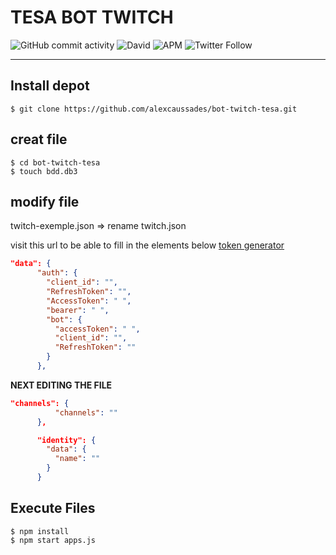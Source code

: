 # TESA BOT TWITCH 

![GitHub commit activity](https://img.shields.io/github/commit-activity/m/alexcaussades/bot-twitch-tesa)
![David](https://img.shields.io/david/alexcaussades/bot-twitch-tesa?style=plastic)
![APM](https://img.shields.io/apm/l/bot-twitch-tesa)
![Twitter Follow](https://img.shields.io/twitter/follow/alexcaussades?style=social)

_____

## Install depot

```
$ git clone https://github.com/alexcaussades/bot-twitch-tesa.git
```

## creat file 
```
$ cd bot-twitch-tesa
$ touch bdd.db3
```

## modify file

twitch-exemple.json => rename twitch.json

visit this url to be able to fill in the elements below [token generator](https://twitchtokengenerator.com/)

```json
"data": {
      "auth": {
        "client_id": "",
        "RefreshToken": "",
        "AccessToken": " ",
        "bearer": " ",
        "bot": {
          "accessToken": " ",
          "client_id": "",
          "RefreshToken": ""
        }
      },

```
**NEXT EDITING THE FILE**

```json
"channels": {
          "channels": ""
      },

      "identity": {
        "data": {
          "name": ""
        }
      }
```

## Execute Files

```
$ npm install
$ npm start apps.js
```

